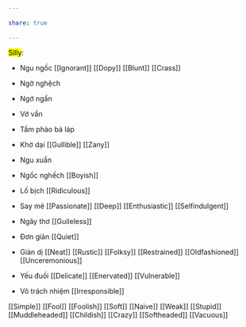 ---  
share: true  
---  
<mark class="hltr-grey-gainsboro">Silly</mark>:  
- Ngu ngốc [[Ignorant]] [[Dopy]] [[Blunt]] [[Crass]]  
- Ngờ nghệch   
- Ngớ ngẩn   
- Vớ vẩn  
- Tầm phào bá láp  
- Khờ dại [[Gullible]] [[Zany]]  
- Ngu xuẩn  
- Ngốc nghếch [[Boyish]]  
- Lố bịch [[Ridiculous]]  
- Say mê [[Passionate]] [[Deep]] [[Enthusiastic]] [[Selfindulgent]]  
- Ngây thơ [[Guileless]]  
- Đơn giản [[Quiet]]  
- Giản dị [[Neat]] [[Rustic]] [[Folksy]] [[Restrained]] [[Oldfashioned]] [[Unceremonious]]  
- Yếu đuối [[Delicate]] [[Enervated]] [[Vulnerable]]  
- Vô trách nhiệm [[Irresponsible]]  
[[Simple]] [[Fool]] [[Foolish]] [[Soft]] [[Naive]] [[Weak]] [[Stupid]] [[Muddleheaded]] [[Childish]] [[Crazy]] [[Softheaded]] [[Vacuous]]